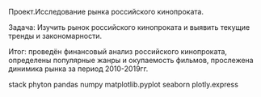 Проект.Исследование  рынка российского кинопроката.

Задача: Изучить рынок российского кинопроката и выявить текущие тренды и закономарности.

Итог: проведён финансовый анализ российского кинопроката, определены популярные жанры и окупаемость фильмов, прослежена динимика рынка за период 2010-2019гг.

stack phyton pandas numpy  matplotlib.pyplot seaborn  plotly.express
